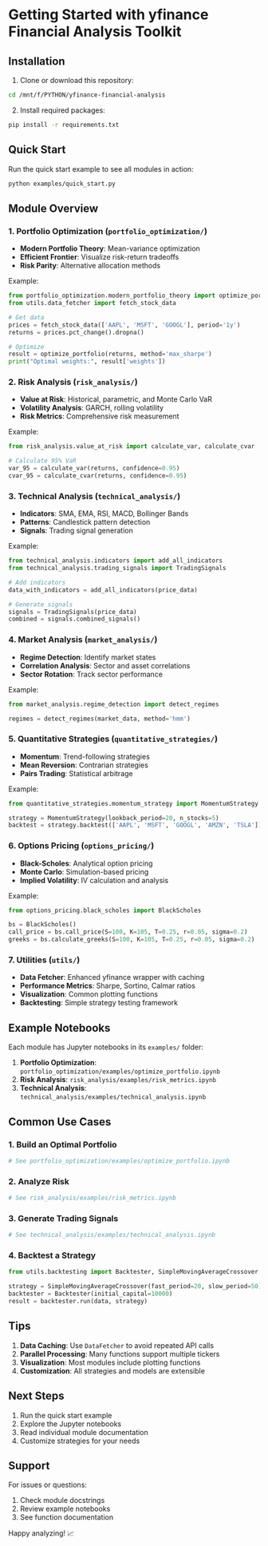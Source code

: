 # Getting Started with yfinance Financial Analysis Toolkit

## Installation

1. Clone or download this repository:
```bash
cd /mnt/f/PYTHON/yfinance-financial-analysis
```

2. Install required packages:
```bash
pip install -r requirements.txt
```

## Quick Start

Run the quick start example to see all modules in action:
```bash
python examples/quick_start.py
```

## Module Overview

### 1. Portfolio Optimization (`portfolio_optimization/`)
- **Modern Portfolio Theory**: Mean-variance optimization
- **Efficient Frontier**: Visualize risk-return tradeoffs
- **Risk Parity**: Alternative allocation methods

Example:
```python
from portfolio_optimization.modern_portfolio_theory import optimize_portfolio
from utils.data_fetcher import fetch_stock_data

# Get data
prices = fetch_stock_data(['AAPL', 'MSFT', 'GOOGL'], period='1y')
returns = prices.pct_change().dropna()

# Optimize
result = optimize_portfolio(returns, method='max_sharpe')
print("Optimal weights:", result['weights'])
```

### 2. Risk Analysis (`risk_analysis/`)
- **Value at Risk**: Historical, parametric, and Monte Carlo VaR
- **Volatility Analysis**: GARCH, rolling volatility
- **Risk Metrics**: Comprehensive risk measurement

Example:
```python
from risk_analysis.value_at_risk import calculate_var, calculate_cvar

# Calculate 95% VaR
var_95 = calculate_var(returns, confidence=0.95)
cvar_95 = calculate_cvar(returns, confidence=0.95)
```

### 3. Technical Analysis (`technical_analysis/`)
- **Indicators**: SMA, EMA, RSI, MACD, Bollinger Bands
- **Patterns**: Candlestick pattern detection
- **Signals**: Trading signal generation

Example:
```python
from technical_analysis.indicators import add_all_indicators
from technical_analysis.trading_signals import TradingSignals

# Add indicators
data_with_indicators = add_all_indicators(price_data)

# Generate signals
signals = TradingSignals(price_data)
combined = signals.combined_signals()
```

### 4. Market Analysis (`market_analysis/`)
- **Regime Detection**: Identify market states
- **Correlation Analysis**: Sector and asset correlations
- **Sector Rotation**: Track sector performance

Example:
```python
from market_analysis.regime_detection import detect_regimes

regimes = detect_regimes(market_data, method='hmm')
```

### 5. Quantitative Strategies (`quantitative_strategies/`)
- **Momentum**: Trend-following strategies
- **Mean Reversion**: Contrarian strategies
- **Pairs Trading**: Statistical arbitrage

Example:
```python
from quantitative_strategies.momentum_strategy import MomentumStrategy

strategy = MomentumStrategy(lookback_period=20, n_stocks=5)
backtest = strategy.backtest(['AAPL', 'MSFT', 'GOOGL', 'AMZN', 'TSLA'])
```

### 6. Options Pricing (`options_pricing/`)
- **Black-Scholes**: Analytical option pricing
- **Monte Carlo**: Simulation-based pricing
- **Implied Volatility**: IV calculation and analysis

Example:
```python
from options_pricing.black_scholes import BlackScholes

bs = BlackScholes()
call_price = bs.call_price(S=100, K=105, T=0.25, r=0.05, sigma=0.2)
greeks = bs.calculate_greeks(S=100, K=105, T=0.25, r=0.05, sigma=0.2)
```

### 7. Utilities (`utils/`)
- **Data Fetcher**: Enhanced yfinance wrapper with caching
- **Performance Metrics**: Sharpe, Sortino, Calmar ratios
- **Visualization**: Common plotting functions
- **Backtesting**: Simple strategy testing framework

## Example Notebooks

Each module has Jupyter notebooks in its `examples/` folder:

1. **Portfolio Optimization**: `portfolio_optimization/examples/optimize_portfolio.ipynb`
2. **Risk Analysis**: `risk_analysis/examples/risk_metrics.ipynb`
3. **Technical Analysis**: `technical_analysis/examples/technical_analysis.ipynb`

## Common Use Cases

### 1. Build an Optimal Portfolio
```python
# See portfolio_optimization/examples/optimize_portfolio.ipynb
```

### 2. Analyze Risk
```python
# See risk_analysis/examples/risk_metrics.ipynb
```

### 3. Generate Trading Signals
```python
# See technical_analysis/examples/technical_analysis.ipynb
```

### 4. Backtest a Strategy
```python
from utils.backtesting import Backtester, SimpleMovingAverageCrossover

strategy = SimpleMovingAverageCrossover(fast_period=20, slow_period=50)
backtester = Backtester(initial_capital=10000)
result = backtester.run(data, strategy)
```

## Tips

1. **Data Caching**: Use `DataFetcher` to avoid repeated API calls
2. **Parallel Processing**: Many functions support multiple tickers
3. **Visualization**: Most modules include plotting functions
4. **Customization**: All strategies and models are extensible

## Next Steps

1. Run the quick start example
2. Explore the Jupyter notebooks
3. Read individual module documentation
4. Customize strategies for your needs

## Support

For issues or questions:
1. Check module docstrings
2. Review example notebooks
3. See function documentation

Happy analyzing! 📈